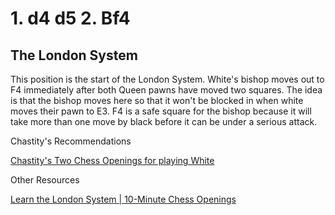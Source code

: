 # 1. d4 d5 2. Bf4

## The London System

This position is the start of the London System. White's bishop moves out to F4 immediately after both Queen pawns have moved two squares. The idea is that the bishop moves here so that it won't be blocked in when white moves their pawn to E3. F4 is a safe square for the bishop because it will take more than one move by black before it can be under a serious attack.

Chastity's Recommendations

[Chastity's Two Chess Openings for playing White](https://www.youtube.com/watch?v=MQ3SSiPNtA8)

Other Resources

[Learn the London System | 10-Minute Chess Openings](https://www.youtube.com/watch?v=49H728S_VjM)


